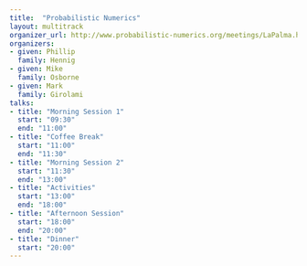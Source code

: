 ```yaml
---
title:  "Probabilistic Numerics"
layout: multitrack
organizer_url: http://www.probabilistic-numerics.org/meetings/LaPalma.html
organizers:
- given: Phillip 
  family: Hennig
- given: Mike
  family: Osborne
- given: Mark
  family: Girolami
talks:
- title: "Morning Session 1"
  start: "09:30"
  end: "11:00"
- title: "Coffee Break"
  start: "11:00"
  end: "11:30"
- title: "Morning Session 2"
  start: "11:30"
  end: "13:00"
- title: "Activities"
  start: "13:00"
  end: "18:00"
- title: "Afternoon Session"
  start: "18:00"
  end: "20:00"
- title: "Dinner"
  start: "20:00"
---
```

